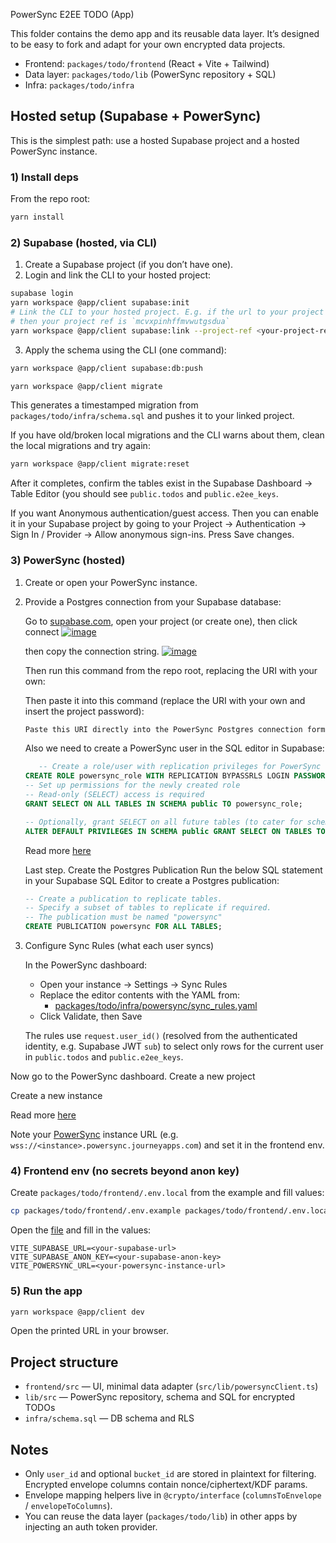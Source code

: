 PowerSync E2EE TODO (App)

This folder contains the demo app and its reusable data layer. It’s designed to be easy to fork and adapt for your own encrypted data projects.

- Frontend: `packages/todo/frontend` (React + Vite + Tailwind)
- Data layer: `packages/todo/lib` (PowerSync repository + SQL)
- Infra: `packages/todo/infra`

## Hosted setup (Supabase + PowerSync)

This is the simplest path: use a hosted Supabase project and a hosted PowerSync instance.

### 1) Install deps

From the repo root:

```sh
yarn install
```

### 2) Supabase (hosted, via CLI)

1) Create a Supabase project (if you don’t have one).
2) Login and link the CLI to your hosted project:

```sh
supabase login
yarn workspace @app/client supabase:init
# Link the CLI to your hosted project. E.g. if the url to your project is https://supabase.com/dashboard/project/mcvxpinhffmvwutgsdua
# then your project ref is `mcvxpinhffmvwutgsdua`
yarn workspace @app/client supabase:link --project-ref <your-project-ref>
```

3) Apply the schema using the CLI (one command):

```sh
yarn workspace @app/client supabase:db:push
```

```sh
yarn workspace @app/client migrate
```

This generates a timestamped migration from `packages/todo/infra/schema.sql` and pushes it to your linked project.

If you have old/broken local migrations and the CLI warns about them, clean the local migrations and try again:

```sh
yarn workspace @app/client migrate:reset
```

After it completes, confirm the tables exist in the Supabase Dashboard → Table Editor (you should see `public.todos` and `public.e2ee_keys`.


If you want Anonymous authentication/guest access. Then you can enable it in your Supabase project by going to your Project → Authentication → Sign In / Provider -> Allow anonymous sign-ins.
Press Save changes.

### 3) PowerSync (hosted)

1) Create or open your PowerSync instance.
2) Provide a Postgres connection from your Supabase database:

   Go to [supabase.com](https://supabase.com), open your project (or create one), then click connect
   [![image](https://mintcdn.com/powersync/lquPOu2QW4XM9BQW/images/installation/supabase-connect-database.png?w=840&fit=max&auto=format&n=lquPOu2QW4XM9BQW&q=85&s=f1efcf8469cc66599743d409b3a3ac09)](https://mintcdn.com/powersync/lquPOu2QW4XM9BQW/images/installation/supabase-connect-database.png?w=840&fit=max&auto=format&n=lquPOu2QW4XM9BQW&q=85&s=f1efcf8469cc66599743d409b3a3ac09)

   then copy the connection string.
   [![image](https://mintcdn.com/powersync/lquPOu2QW4XM9BQW/images/installation/supabase-connection-string.png?w=840&fit=max&auto=format&n=lquPOu2QW4XM9BQW&q=85&s=de82c69c2c1b6b235b091b696e8a5e73)](https://mintcdn.com/powersync/lquPOu2QW4XM9BQW/images/installation/supabase-connection-string.png?w=840&fit=max&auto=format&n=lquPOu2QW4XM9BQW&q=85&s=de82c69c2c1b6b235b091b696e8a5e73)

   Then run this command from the repo root, replacing the URI with your own:

   Then paste it into this command (replace the URI with your own and insert the project password):
   ```sh
   Paste this URI directly into the PowerSync Postgres connection form (no CLI needed).
   ```

   Also we need to create a PowerSync user in the SQL editor in Supabase:

   ```sql
      -- Create a role/user with replication privileges for PowerSync
   CREATE ROLE powersync_role WITH REPLICATION BYPASSRLS LOGIN PASSWORD 'myhighlyrandompassword';
   -- Set up permissions for the newly created role
   -- Read-only (SELECT) access is required
   GRANT SELECT ON ALL TABLES IN SCHEMA public TO powersync_role;  

   -- Optionally, grant SELECT on all future tables (to cater for schema additions)
   ALTER DEFAULT PRIVILEGES IN SCHEMA public GRANT SELECT ON TABLES TO powersync_role; 
   ````
   Read more [here](https://docs.powersync.com/integration-guides/supabase-+-powersync#create-a-powersync-database-user)

   Last step. 
   Create the Postgres Publication
   Run the below SQL statement in your Supabase SQL Editor to create a Postgres publication:

   ```sql
   -- Create a publication to replicate tables. 
   -- Specify a subset of tables to replicate if required.
   -- The publication must be named "powersync"
   CREATE PUBLICATION powersync FOR ALL TABLES;
   ```
   
3) Configure Sync Rules (what each user syncs)

   In the PowerSync dashboard:

   - Open your instance → Settings → Sync Rules
   - Replace the editor contents with the YAML from:
     - [packages/todo/infra/powersync/sync_rules.yaml](./infra/powersync/sync_rules.yaml)
   - Click Validate, then Save

   The rules use `request.user_id()` (resolved from the authenticated identity, e.g. Supabase JWT `sub`) to select only rows for the current user in `public.todos` and `public.e2ee_keys`.

Now go to the PowerSync dashboard. Create a new project

Create a new instance

Read more [here](https://docs.powersync.com/integration-guides/supabase-+-powersync#configuring-powersync)

Note your [PowerSync](https://powersync.journeyapps.com) instance URL (e.g. `wss://<instance>.powersync.journeyapps.com`) and set it in the frontend env.

### 4) Frontend env (no secrets beyond anon key)

Create `packages/todo/frontend/.env.local` from the example and fill values:

```sh
cp packages/todo/frontend/.env.example packages/todo/frontend/.env.local
```

Open the [file](./frontend/.env.local) and fill in the values:
```
VITE_SUPABASE_URL=<your-supabase-url>
VITE_SUPABASE_ANON_KEY=<your-supabase-anon-key>
VITE_POWERSYNC_URL=<your-powersync-instance-url>
```
### 5) Run the app

```sh
yarn workspace @app/client dev
```

Open the printed URL in your browser.

## Project structure

- `frontend/src` — UI, minimal data adapter (`src/lib/powersyncClient.ts`)
- `lib/src` — PowerSync repository, schema and SQL for encrypted TODOs
- `infra/schema.sql` — DB schema and RLS

## Notes

- Only `user_id` and optional `bucket_id` are stored in plaintext for filtering. Encrypted envelope columns contain nonce/ciphertext/KDF params.
- Envelope mapping helpers live in `@crypto/interface` (`columnsToEnvelope` / `envelopeToColumns`).
- You can reuse the data layer (`packages/todo/lib`) in other apps by injecting an auth token provider.
